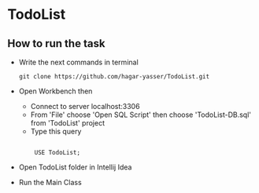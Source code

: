 # TodoList
## How to run the task
* Write the next commands in terminal 
  ```
  git clone https://github.com/hagar-yasser/TodoList.git

  ```
* Open Workbench then 
  * Connect to server localhost:3306
  * From 'File' choose 'Open SQL Script' then choose 'TodoList-DB.sql' from 'TodoList' project
  * Type this query
     ```
     
      USE TodoList;
     
     ```
  
* Open TodoList folder in Intellij Idea
* Run the Main Class

